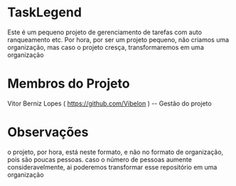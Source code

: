 # TaskLegend
Este é um pequeno projeto de gerenciamento de tarefas com auto ranqueamento etc. Por hora, por ser um projeto pequeno, não criamos uma organização, mas caso o projeto cresça, transformaremos em uma organização

# Membros do Projeto
Vitor Berniz Lopes ( https://github.com/Vibelon ) -- Gestão do projeto

# Observações
o projeto, por hora, está neste formato, e não no formato de organização, pois são poucas pessoas. caso o número de pessoas aumente consideravelmente, ai poderemos transformar esse repositório em uma organização
